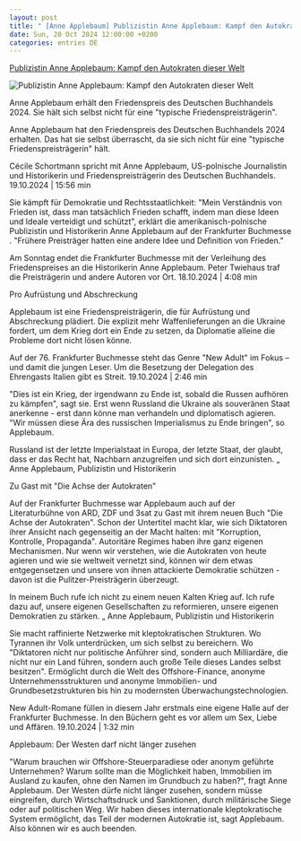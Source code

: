 ```yaml
---
layout: post
title: " [Anne Applebaum] Publizistin Anne Applebaum: Kampf den Autokraten dieser Welt"
date: Sun, 20 Oct 2024 12:00:00 +0200
categories: entries DE
---
```

[Publizistin Anne Applebaum: Kampf den Autokraten dieser Welt](https://www.zdf.de/nachrichten/wissen/friedenspreis-deutscher-buchhandel-2024-anne-applebaum-100.html)

![Publizistin Anne Applebaum: Kampf den Autokraten dieser Welt](https://www.zdf.de/assets/anne-applebaum-112~1280x720?cb=1729426635670)

Anne Applebaum erhält den Friedenspreis des Deutschen Buchhandels 2024. Sie hält sich selbst nicht für eine "typische Friedenspreisträgerin".

Anne Applebaum hat den Friedenspreis des Deutschen Buchhandels 2024 erhalten. Das hat sie selbst überrascht, da sie sich nicht für eine "typische Friedenspreisträgerin" hält.

Cécile Schortmann spricht mit Anne Applebaum, US-polnische Journalistin und Historikerin und Friedenspreisträgerin des Deutschen Buchhandels. 19.10.2024 | 15:56 min

Sie kämpft für Demokratie und Rechtsstaatlichkeit: "Mein Verständnis von Frieden ist, dass man tatsächlich Frieden schafft, indem man diese Ideen und Ideale verteidigt und schützt", erklärt die amerikanisch-polnische Publizistin und Historikerin Anne Applebaum auf der Frankfurter Buchmesse . "Frühere Preisträger hatten eine andere Idee und Definition von Frieden."

Am Sonntag endet die Frankfurter Buchmesse mit der Verleihung des Friedenspreises an die Historikerin Anne Applebaum. Peter Twiehaus traf die Preisträgerin und andere Autoren vor Ort. 18.10.2024 | 4:08 min

Pro Aufrüstung und Abschreckung

Applebaum ist eine Friedenspreisträgerin, die für Aufrüstung und Abschreckung plädiert. Die explizit mehr Waffenlieferungen an die Ukraine fordert, um dem Krieg dort ein Ende zu setzen, da Diplomatie alleine die Probleme dort nicht lösen könne.

Auf der 76. Frankfurter Buchmesse steht das Genre "New Adult" im Fokus – und damit die jungen Leser. Um die Besetzung der Delegation des Ehrengasts Italien gibt es Streit. 19.10.2024 | 2:46 min

"Dies ist ein Krieg, der irgendwann zu Ende ist, sobald die Russen aufhören zu kämpfen", sagt sie. Erst wenn Russland die Ukraine als souveränen Staat anerkenne - erst dann könne man verhandeln und diplomatisch agieren. "Wir müssen diese Ära des russischen Imperialismus zu Ende bringen", so Applebaum.

Russland ist der letzte Imperialstaat in Europa, der letzte Staat, der glaubt, dass er das Recht hat, Nachbarn anzugreifen und sich dort einzunisten. „ Anne Applebaum, Publizistin und Historikerin

Zu Gast mit "Die Achse der Autokraten"

Auf der Frankfurter Buchmesse war Applebaum auch auf der Literaturbühne von ARD, ZDF und 3sat zu Gast mit ihrem neuen Buch "Die Achse der Autokraten". Schon der Untertitel macht klar, wie sich Diktatoren ihrer Ansicht nach gegenseitig an der Macht halten: mit "Korruption, Kontrolle, Propaganda". Autoritäre Regimes haben ihre ganz eigenen Mechanismen. Nur wenn wir verstehen, wie die Autokraten von heute agieren und wie sie weltweit vernetzt sind, können wir dem etwas entgegensetzen und unsere von ihnen attackierte Demokratie schützen - davon ist die Pulitzer-Preisträgerin überzeugt.

In meinem Buch rufe ich nicht zu einem neuen Kalten Krieg auf. Ich rufe dazu auf, unsere eigenen Gesellschaften zu reformieren, unsere eigenen Demokratien zu stärken. „ Anne Applebaum, Publizistin und Historikerin

Sie macht raffinierte Netzwerke mit kleptokratischen Strukturen. Wo Tyrannen ihr Volk unterdrücken, um sich selbst zu bereichern. Wo "Diktatoren nicht nur politische Anführer sind, sondern auch Milliardäre, die nicht nur ein Land führen, sondern auch große Teile dieses Landes selbst besitzen". Ermöglicht durch die Welt des Offshore-Finance, anonyme Unternehmensstrukturen und anonyme Immobilien- und Grundbesetzstrukturen bis hin zu modernsten Überwachungstechnologien.

New Adult-Romane füllen in diesem Jahr erstmals eine eigene Halle auf der Frankfurter Buchmesse. In den Büchern geht es vor allem um Sex, Liebe und Affären. 19.10.2024 | 1:32 min

Applebaum: Der Westen darf nicht länger zusehen

"Warum brauchen wir Offshore-Steuerparadiese oder anonym geführte Unternehmen? Warum sollte man die Möglichkeit haben, Immobilien im Ausland zu kaufen, ohne den Namen im Grundbuch zu haben?", fragt Anne Applebaum. Der Westen dürfe nicht länger zusehen, sondern müsse eingreifen, durch Wirtschaftsdruck und Sanktionen, durch militärische Siege oder auf politischen Weg. Wir haben dieses internationale kleptokratische System ermöglicht, das Teil der modernen Autokratie ist, sagt Applebaum. Also können wir es auch beenden.

